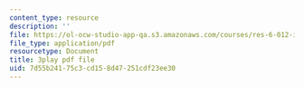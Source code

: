 ```yaml
---
content_type: resource
description: ''
file: https://ol-ocw-studio-app-qa.s3.amazonaws.com/courses/res-6-012-introduction-to-probability-spring-2018/7d55b24175c3cd158d47251cdf23ee30_GARQ31BrKQA.pdf
file_type: application/pdf
resourcetype: Document
title: 3play pdf file
uid: 7d55b241-75c3-cd15-8d47-251cdf23ee30
---
```

